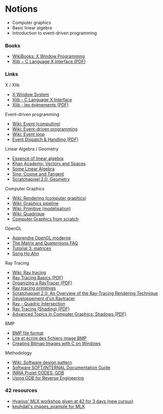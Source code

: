 # Notions

- Computer graphics
- Basic linear algebra
- Introduction to event-driven programming

### Books

- [WikiBooks: X Window Programming](https://en.wikibooks.org/wiki/X_Window_Programming/Print_version)
- [Xlib − C Language X Interface (PDF)](https://www.x.org/docs/X11/xlib.pdf)

### Links

X / Xlib  

- [X Window System](https://en.wikipedia.org/wiki/X_Window_System)
- [Xlib - C Language X Interface](https://www.x.org/releases/X11R7.7/doc/libX11/libX11/libX11.html)
- [Xlib - les évènements (PDF)](http://www-igm.univ-mlv.fr/~berstel/Cours/Xlib/13-Evenements.pdf)

Event-driven programming  

- [Wiki: Event (computing)](https://en.wikipedia.org/wiki/Event_(computing))
- [Wiki: Event-driven programming](https://en.wikipedia.org/wiki/Event-driven_programming)
- [Wiki: Event loop](https://en.wikipedia.org/wiki/Event_loop)
- [Event Dispatch & Handling (PDF)](https://www.student.cs.uwaterloo.ca/~cs349/w16/slides/2.2-event-dispatch.pdf)

Linear Algebra / Geometry  

- [Essence of linear algebra](https://www.youtube.com/playlist?list=PLZHQObOWTQDPD3MizzM2xVFitgF8hE_ab)
- [Khan Academy: Vectors and Spaces](https://fr.khanacademy.org/math/linear-algebra/vectors-and-spaces)
- [Some Linear Algebra](http://math.hws.edu/graphicsbook/c3/s5.html)
- [Sine, Cosine and Tangent](https://www.mathsisfun.com/sine-cosine-tangent.html)
- [Scratchapixel 2.0: Geometry](https://www.scratchapixel.com/lessons/mathematics-physics-for-computer-graphics/geometry/points-vectors-and-normals)

Computer Graphics  

- [Wiki: Rendering (computer graphics)](https://en.wikipedia.org/wiki/Rendering_(computer_graphics))
- [Wiki: Graphics pipeline](https://en.wikipedia.org/wiki/Graphics_pipeline)
- [Wiki: Primitive (modélisation)](https://fr.wikipedia.org/wiki/Primitive_(mod%C3%A9lisation))
- [Wiki: Quadrique](https://fr.wikipedia.org/wiki/Quadrique)
- [Computer Graphics from scratch](https://www.gabrielgambetta.com/computer-graphics-from-scratch/introduction.html)

OpenGL  

- [Apprendre OpenGL moderne](https://opengl.developpez.com/tutoriels/apprendre-opengl/)
- [The Matrix and Quaternions FAQ](http://www.opengl-tutorial.org/assets/faq_quaternions/index.html)
- [Tutorial 3: matrices](http://www.opengl-tutorial.org/beginners-tutorials/tutorial-3-matrices/)
- [Song Ho Ahn](http://www.songho.ca/opengl/index.html)

Ray Tracing  

- [Wiki: Ray tracing](https://en.wikipedia.org/wiki/Ray_tracing_(graphics))
- [Ray Tracing Basics (PDF)](http://web.cse.ohio-state.edu/~shen.94/681/Site/Slides_files/basic_algo.pdf)
- [Organizing a RayTracer (PDF)](https://web.cs.wpi.edu/~emmanuel/courses/cs543/f13/slides/lecture13_p1.pdf)
- [Ray tracing primitives](https://www.cl.cam.ac.uk/teaching/1999/AGraphHCI/SMAG/node2.html)
- [Scratchapixel 2.0: An Overview of the Ray-Tracing Rendering Technique](https://www.scratchapixel.com/lessons/3d-basic-rendering/ray-tracing-overview)
- [Développement d'un Raytracer](http://www.alrj.org/docs/3D/raytracer/raytracertutintro.htm)
- [Ray - Quadric Intersection](http://skuld.bmsc.washington.edu/people/merritt/graphics/quadrics.html)
- [Ray Tracing (Shading) (PDF)](http://www.cs.cornell.edu/courses/cs4620/2012fa/lectures/35raytracing.pdf)
- [Advanced Topics in Computer Graphics: Shadows (PDF)](https://web.cs.wpi.edu/~emmanuel/courses/cs563/S10/talks/wk6_p2_sam_shadows.pdf)

BMP  

- [BMP file format](https://www.wikiwand.com/en/BMP_file_format)
- [Lire et écrire des fichiers image BMP](http://fvirtman.free.fr/recueil/01_09_02_testbmp.c.php)
- [Creating Bitmap Images with C on Windows](http://ricardolovelace.com/creating-bitmap-images-with-c-on-windows.html)

Methodology

- [Wiki: Software design pattern](https://en.wikipedia.org/wiki/Software_design_pattern)
- [Software SOFT/INTERNAL Documentation Guide](https://www.includehelp.com/articles/software-soft-internal-documentation-guide.aspx)
- [INRIA Projet CODES: GDB](https://www.rocq.inria.fr/secret/Anne.Canteaut/COURS_C/gdb.html)
- [Using GDB for Reverse Engineering](http://users.umiacs.umd.edu/~tdumitra/courses/ENEE757/Fall15/misc/gdb_tutorial.html)

### 42 resources

- [Hyarius' MLX workshop given at 42 for 3 days (new cursus)](https://github.com/Hyarius/PIMP-Your-Code)
- [keuhdall's images_example for MLX](https://github.com/keuhdall/images_example)
